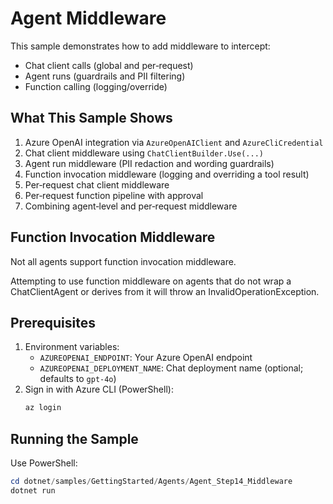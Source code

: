# Agent Middleware 

This sample demonstrates how to add middleware to intercept:
- Chat client calls (global and per‑request)
- Agent runs (guardrails and PII filtering)
- Function calling (logging/override)

## What This Sample Shows

1. Azure OpenAI integration via `AzureOpenAIClient` and `AzureCliCredential`
2. Chat client middleware using `ChatClientBuilder.Use(...)`
3. Agent run middleware (PII redaction and wording guardrails)
4. Function invocation middleware (logging and overriding a tool result)
5. Per‑request chat client middleware
6. Per‑request function pipeline with approval
7. Combining agent‑level and per‑request middleware

## Function Invocation Middleware

Not all agents support function invocation middleware.

Attempting to use function middleware on agents that do not wrap a ChatClientAgent or derives from it will throw an InvalidOperationException.

## Prerequisites

1. Environment variables:
   - `AZUREOPENAI_ENDPOINT`: Your Azure OpenAI endpoint
   - `AZUREOPENAI_DEPLOYMENT_NAME`: Chat deployment name (optional; defaults to `gpt-4o`)
2. Sign in with Azure CLI (PowerShell):
   ```powershell
   az login
   ```

## Running the Sample

Use PowerShell:
```powershell
cd dotnet/samples/GettingStarted/Agents/Agent_Step14_Middleware
dotnet run
```

